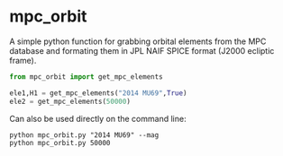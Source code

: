 # mpc_orbit

A simple python function for grabbing orbital elements from the MPC database and formating them in JPL NAIF SPICE format (J2000 ecliptic frame).

```python
from mpc_orbit import get_mpc_elements

ele1,H1 = get_mpc_elements("2014 MU69",True)
ele2 = get_mpc_elements(50000)
```

Can also be used directly on the command line:

```shell
python mpc_orbit.py "2014 MU69" --mag
python mpc_orbit.py 50000
```
